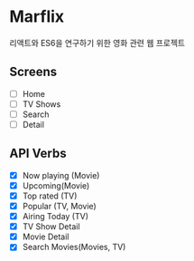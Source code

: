 # Marflix

리액트와 ES6을 연구하기 위한 영화 관련 웹 프로젝트

## Screens

- [ ] Home
- [ ] TV Shows
- [ ] Search
- [ ] Detail

## API Verbs

- [x] Now playing (Movie)
- [x] Upcoming(Movie)
- [x] Top rated (TV)
- [x] Popular (TV, Movie)
- [x] Airing Today (TV)
- [x] TV Show Detail
- [x] Movie Detail
- [x] Search Movies(Movies, TV)
